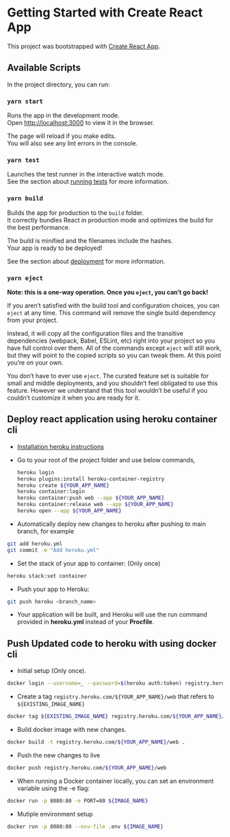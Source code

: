 # Getting Started with Create React App

This project was bootstrapped with [Create React App](https://github.com/facebook/create-react-app).

## Available Scripts

In the project directory, you can run:

### `yarn start`

Runs the app in the development mode.\
Open [http://localhost:3000](http://localhost:3000) to view it in the browser.

The page will reload if you make edits.\
You will also see any lint errors in the console.

### `yarn test`

Launches the test runner in the interactive watch mode.\
See the section about [running tests](https://facebook.github.io/create-react-app/docs/running-tests) for more information.

### `yarn build`

Builds the app for production to the `build` folder.\
It correctly bundles React in production mode and optimizes the build for the best performance.

The build is minified and the filenames include the hashes.\
Your app is ready to be deployed!

See the section about [deployment](https://facebook.github.io/create-react-app/docs/deployment) for more information.

### `yarn eject`

**Note: this is a one-way operation. Once you `eject`, you can’t go back!**

If you aren’t satisfied with the build tool and configuration choices, you can `eject` at any time. This command will remove the single build dependency from your project.

Instead, it will copy all the configuration files and the transitive dependencies (webpack, Babel, ESLint, etc) right into your project so you have full control over them. All of the commands except `eject` will still work, but they will point to the copied scripts so you can tweak them. At this point you’re on your own.

You don’t have to ever use `eject`. The curated feature set is suitable for small and middle deployments, and you shouldn’t feel obligated to use this feature. However we understand that this tool wouldn’t be useful if you couldn’t customize it when you are ready for it.

## Deploy react application using heroku container cli

- [Installation heroku instructions](https://devcenter.heroku.com/articles/heroku-cli)

- Go to your root of the project folder and use below commands,
    ```sh
    heroku login
    heroku plugins:install heroku-container-registry
    heroku create ${YOUR_APP_NAME}
    heroku container:login
    heroku container:push web --app ${YOUR_APP_NAME}
    heroku container:release web --app ${YOUR_APP_NAME}
    heroku open --app ${YOUR_APP_NAME}
    ```

- Automatically deploy new changes to heroku after pushing to main branch, for example

```sh
git add heroku.yml
git commit -m "Add heroku.yml"
```

- Set the stack of your app to container: (Only once)
```sh
heroku stack:set container
```

- Push your app to Heroku:
```sh
git push heroku <branch_name>
```

- Your application will be built, and Heroku will use the run command provided in **heroku.yml** instead of your **Procfile**.

## Push Updated code to heroku with using docker cli

- Initial setup (Only once).
```sh
docker login --username=_ --password=$(heroku auth:token) registry.heroku.com
```

- Create a tag `registry.heroku.com/${YOUR_APP_NAME}/web` that refers to `${EXISTING_IMAGE_NAME}` 

```sh
docker tag ${EXISTING_IMAGE_NAME} registry.heroku.com/${YOUR_APP_NAME}/web
```

- Build docker image with new changes. 
```sh
docker build -t registry.heroku.com/${YOUR_APP_NAME}/web .
```

- Push the new changes to live
```sh
docker push registry.heroku.com/${YOUR_APP_NAME}/web
```

- When running a Docker container locally, you can set an environment variable using the -e flag:

```sh
docker run -p 8080:80 -e PORT=80 ${IMAGE_NAME}
```

 - Mutiple environment setup
 ```sh
 docker run -p 8080:80 --env-file .env ${IMAGE_NAME}
 ```
